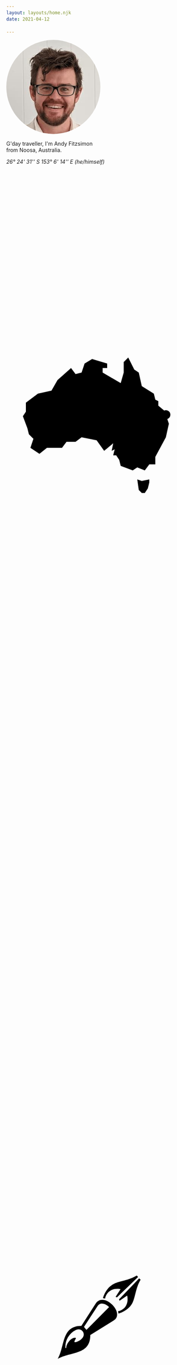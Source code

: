 ```yaml
---
layout: layouts/home.njk
date: 2021-04-12

---
```


<img src="img/pic.jpg" alt="image of Andy Fitzsmion" style="border-radius:50%" />

G'day traveller, I'm Andy Fitzsimon<br> from Noosa, Australia.  

<i style="color:var(--neutral)">26° 24' 31'' S 153° 6' 14'' E
 (he/himself)</i>

<p class="scroll fade"></p>


<svg class="scroll map" viewBox="-10 -10 120 120" xmlns="http://www.w3.org/2000/svg" style="max-width:50vw; paint-order: stroke;">
  <path fill="var(--bg-2)"   stroke-linejoin="round" stroke-linecap="round" stroke="var(--neutral)" d="M77 85l1 7 2 2h2l2-3 1-4v-2l-5 1zM71 4l4 8 3 2 2 9 8 5 1 4 2 1v3l6 5v4l1 3-2 9-7 13v5h-4l-3 4-5-2-3 2-8-3-1-4-2-3h-2l1-4-2 1 1-5-6 5-5-7-10-2-4 3h-6l-3 4H17l-5 4-6-4 2-6-3-3-1-4-3-8 2-3v-6l8-6 9-2 4-7 9-8 3 4 4-1 2-6 5-3 10 3v3h-3v3l12 7 2-7V7 z"/>
<circle cx="96" cy="42" r="3" stroke="var(--brand)" fill="var(--bg)" />
</svg><br>

<p class="scroll fade">I work with talented friends &mdash; together we make software. </p>

<p class="scroll fade">I'm certifiably adequate as a professiona;.<br>Thanks to over 20 years at places like <a href="https://www.suse.com/" target="_blank"  rel="noreferrer">SUSE</a>, <a href="https://www.redhat.com/" target="_blank" rel="noreferrer">Red Hat</a>,  and now <a href="https://www.outfit.io/" target="_blank" rel="noreferrer"> Outfit</a></p>

<svg class="scroll o-logo" style="margin-bottom:4em" xmlns="http://www.w3.org/2000/svg" viewBox="0 0 19 8.5" stroke="#e40046" fill="none">
  <circle cx="2.36" cy="6.12" r="1.68"/>
  <path d="M 5.35 4V 6.5A 1.02 1 0 008 6.5V 4.5 H 18.68"/>
  <path d="M 10.2 8.2v -6"/>
  <path d="M 12.5 8.2V 2A 1.3 1.2 10 0114.5 1"/>
  <path d="M 14.8 8.2V 4.5"/>
  <path d="M 17.1,8.2v -6"/>
  <path d="M 14.8 2.7v.001" stroke-linecap="round"/>
</svg>


<p class="scroll fade">I really enjoy strategy, design, and code.</p>
<p class="scroll fade"> Recently, I resumed <a href="/posts">blogging</a> </p> 

 
<svg class="scroll pen" style="max-width: 25vw; fill:var(--neutral); display:block; margin:2em auto;" viewBox="0 0 100 100" xmlns="http://www.w3.org/2000/svg">
  <path d="M33.8 62l25-25.2C54.8 33 49.3 31 46 35.7L31 58.7l2.7 3.3zM11.4 81.5c0-3.7 4.8-10.8 9.6-10.8 2.6 0-.6 2.7-.6 4.5 0 2 13.8-3.4 9.5-11-1.7-2.8-4.8-3.4-8-2a20.7 20.7 0 00-11.5 19.3c0 1 1 1 1 0zm57.8-37.6l-.5-2.5c.3 0 5.8-1 8.8-6.1 3-5.4 1.3-11.2 1.3-11.2l-8.4 5.7-.6-1.6L92.1 5l1.6 1.5c-5.3 8.8-5.8 18.8-8.7 25-4.5 9.7-15.8 12.5-15.8 12.5zM52 26.9s2.7-11.4 12.4-16c6.1-3 16.2-3.6 25-9l1.5 1.5L67.5 26a4 4 0 00-1.5-.5l5.5-8.5s-5.8-1.6-11.1 1.5c-5.2 3-6 8.5-6 8.9zM2 94c8-14 3.9-36.4 26.1-36.4L44 32.8c3.9-6.2 11.9-5 18.1 1.2 6.3 6.2 7.7 13.8 2 17.5L38 67.7C38 90.1 16.5 85.8 2 94.1z"/>
</svg>

<br>
<p class="scroll fade">If you'd like to know more, here's my story.<br><br></p>
<p class="scroll fade"> <a class="button" href="/story">my story</a></p>


<style>
.o-logo{margin: 2em auto; display:block;max-width: 70vw}
.scroll.map{margin:2em auto;}

.scrolled.pen{animation: brush 3s ease infinite;}

@keyframes brush{  50%{transform:rotate(-240deg);}}

.scroll.map path {stroke-dasharray:  344 344; stroke-dashoffset:-344;stroke-width: 3; stroke-opacity:0}
.scroll.map circle{stroke-width: 5; transition: all 1.5s ease  .2s;}
.scroll.map.scrolled circle{stroke-width:10; fill:var(--tone-2)}
.scroll.map.scrolled path{stroke-width: 5;stroke-dasharray:  344 344; stroke-opacity:1;stroke-dashoffset:0;transition: stroke-dashoffset 1.5s ease, stroke-width 1.5s ease;}
.o-logo>*{opacity:0}.scrolled.o-logo>*{animation:in-out 1s ease reverse;opacity:0;animation-fill-mode:forwards}.scrolled.o-logo>:nth-child(2){animation-delay:.1s}.scrolled.o-logo>:nth-child(3){animation-delay:.2s}.scrolled.o-logo>:nth-child(4){animation-delay:.3s}.scrolled.o-logo>:nth-child(5){animation-delay:.4s}.scrolled.o-logo>:nth-child(6){animation-delay:.5s}.scrolled.o-logo>:nth-child(7){animation-delay:.7s;animation-duration:.5s;animation-name:dotup;animation-duration:.6s;animation-direction:reverse;animation-delay:0;transform-origin:0;animation-timing-function:cubic-bezier(.6,-.3,.2,0)}@keyframes in-out{0%{stroke-dasharray:19.5 0;opacity:1}100%{stroke-dasharray:0 19.5;opacity:1}}@keyframes dotup{0%{stroke-width:1;opacity:1;transform:translate(0)}100%{stroke-width:.5;transform:translate(0,2px);opacity:0}}

p.scroll{min-height:10vh;}
.scroll.fade{opacity:0; transform: translate(0,2em)}
.scrolled.fade{opacity:1; transform:none;transition: transform 1s ease, opacity 1s ease}
</style>

